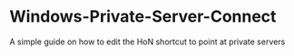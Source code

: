 # Windows-Private-Server-Connect
A simple guide on how to edit the HoN shortcut to point at private servers
